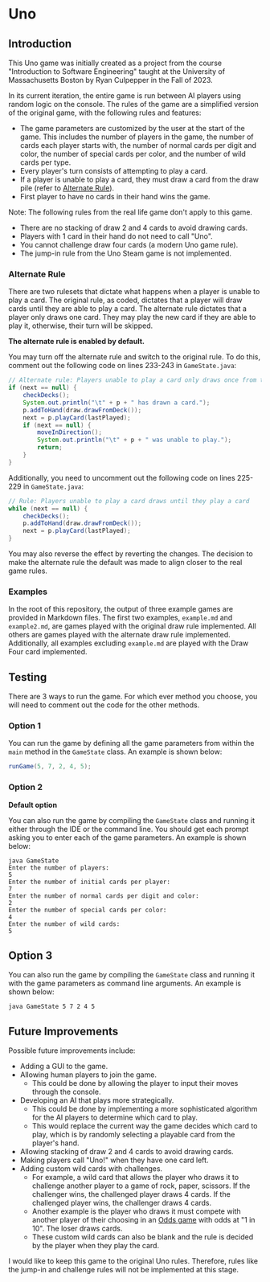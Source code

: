 # Uno

## Introduction
This Uno game was initially created as a project from the course "Introduction to Software Engineering" taught at the University of Massachusetts Boston by Ryan Culpepper in the Fall of 2023.

In its current iteration, the entire game is run between AI players using random logic on the console. The rules of the game are a simplified version of the original game, with the following rules and features:
- The game parameters are customized by the user at the start of the game. This includes the number of players in the game, the number of cards each player starts with, the number of normal cards per digit and color, the number of special cards per color, and the number of wild cards per type.
- Every player's turn consists of attempting to play a card.
- If a player is unable to play a card, they must draw a card from the draw pile (refer to [Alternate Rule](#alternate-rule)).
- First player to have no cards in their hand wins the game.

Note: The following rules from the real life game don't apply to this game.
- There are no stacking of draw 2 and 4 cards to avoid drawing cards.
- Players with 1 card in their hand do not need to call "Uno".
- You cannot challenge draw four cards (a modern Uno game rule).
- The jump-in rule from the Uno Steam game is not implemented.

### Alternate Rule

There are two rulesets that dictate what happens when a player is unable to play a card. The original rule, as coded, dictates that a player will draw cards until they are able to play a card. The alternate rule dictates that a player only draws one card. They may play the new card if they are able to play it, otherwise, their turn will be skipped.

**The alternate rule is enabled by default.**

You may turn off the alternate rule and switch to the original rule. To do this, comment out the following code on lines 233-243 in `GameState.java`:
```java
// Alternate rule: Players unable to play a card only draws once from the deck
if (next == null) {
    checkDecks();
    System.out.println("\t" + p + " has drawn a card.");
    p.addToHand(draw.drawFromDeck());
    next = p.playCard(lastPlayed);
    if (next == null) {
        moveInDirection();
        System.out.println("\t" + p + " was unable to play.");
        return;
    }
}
```

Additionally, you need to uncomment out the following code on lines 225-229 in `GameState.java`:
```java
// Rule: Players unable to play a card draws until they play a card
while (next == null) {
    checkDecks();
    p.addToHand(draw.drawFromDeck());
    next = p.playCard(lastPlayed);
}
```

You may also reverse the effect by reverting the changes. The decision to make the alternate rule the default was made to align closer to the real game rules.

### Examples

In the root of this repository, the output of three example games are provided in Markdown files. The first two examples, `example.md` and `example2.md`, are games played with the original draw rule implemented. All others are games played with the alternate draw rule implemented. Additionally, all examples excluding `example.md` are played with the Draw Four card implemented.

## Testing

There are 3 ways to run the game. For which ever method you choose, you will need to comment out the code for the other methods.

### Option 1

You can run the game by defining all the game parameters from within the `main` method in the `GameState` class. An example is shown below:

```java
runGame(5, 7, 2, 4, 5);
```

### Option 2

**Default option**

You can also run the game by compiling the `GameState` class and running it either through the IDE or the command line. You should get each prompt asking you to enter each of the game parameters. An example is shown below:

```shell
java GameState
Enter the number of players: 
5
Enter the number of initial cards per player: 
7
Enter the number of normal cards per digit and color: 
2
Enter the number of special cards per color: 
4
Enter the number of wild cards: 
5
```

## Option 3

You can also run the game by compiling the `GameState` class and running it with the game parameters as command line arguments. An example is shown below:

```shell
java GameState 5 7 2 4 5
```

## Future Improvements

Possible future improvements include:
- Adding a GUI to the game.
- Allowing human players to join the game.
  - This could be done by allowing the player to input their moves through the console.
- Developing an AI that plays more strategically.
  - This could be done by implementing a more sophisticated algorithm for the AI players to determine which card to play.
  - This would replace the current way the game decides which card to play, which is by randomly selecting a playable card from the player's hand.
- Allowing stacking of draw 2 and 4 cards to avoid drawing cards.
- Making players call "Uno!" when they have one card left.
- Adding custom wild cards with challenges.
    - For example, a wild card that allows the player who draws it to challenge another player to a game of rock, paper, scissors. If the challenger wins, the challenged player draws 4 cards. If the challenged player wins, the challenger draws 4 cards.
    - Another example is the player who draws it must compete with another player of their choosing in an [Odds game](https://what-are-the-odds.info/) with odds at "1 in 10". The loser draws cards.
    - These custom wild cards can also be blank and the rule is decided by the player when they play the card.

I would like to keep this game to the original Uno rules. Therefore, rules like the jump-in and challenge rules will not be implemented at this stage.